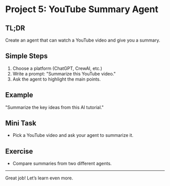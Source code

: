 # Project 5: YouTube Summary Agent
<!-- TOC -->

## TL;DR
Create an agent that can watch a YouTube video and give you a summary.

## Simple Steps
1. Choose a platform (ChatGPT, CrewAI, etc.)
2. Write a prompt: "Summarize this YouTube video."
3. Ask the agent to highlight the main points.

## Example
"Summarize the key ideas from this AI tutorial."

## Mini Task
- Pick a YouTube video and ask your agent to summarize it.

## Exercise
- Compare summaries from two different agents.

---
Great job! Let’s learn even more.
